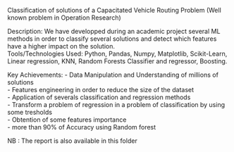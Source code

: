 Classification of solutions of a Capacitated Vehicle Routing Problem (Well known problem in Operation Research)  
   
   Description: We have developped during an academic project several ML methods in order to classify several solutions and detect which features have a higher impact on the solution.   
   Tools/Technologies Used: Python, Pandas, Numpy, Matplotlib, Scikit-Learn, Linear regression, KNN, Random Forests Classifier and regressor, Boosting.  
   
   Key Achievements:
      - Data Manipulation and Understanding of millions of solutions  
      - Features engineering in order to reduce the size of the dataset  
      - Application of severals classification and regression methods  
      - Transform a problem of regression in a problem of classification by using some tresholds  
      - Obtention of some features importance  
      - more than 90% of Accuracy using Random forest  

NB : The report is also available in this folder
